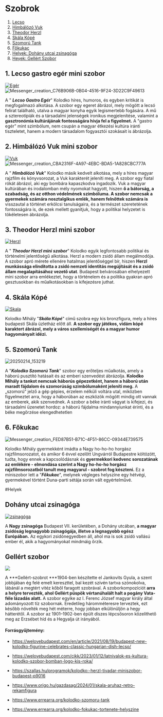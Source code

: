 # Szobrok
1. [Lecso](#1-lecso-gastro-egér-mini-szobor)
2. [Himbálózó Vuk](#2-himbálózó-vuk-mini-szobor)
3. [Theodor Herzl](#3-theodor-herzl-mini-szobor)
4. [Skála Kópé](#4-skála-kópé)
5. [Szomorú Tank](#5-szomorú-tank)
6. [Főkukac](#6-főkukac)
7. [Helyek: Dohány utcai zsinagóga](#dohány-utcai-zsinagóga)
8. [Heyek: Gellért Szobor](#gellért-szobor)
## 1. **Lecso gastro egér mini szobor**
[![Egér](https://github.com/Balogh-Kristof/kolodko_project/blob/main/eger.jpg?raw=true "Egér")](https://github.com/Balogh-Kristof/kolodko_project/blob/main/eger.jpg "Egér")
![Messenger_creation_C76B906B-0B04-4516-9F24-3D22C9F49613](https://github.com/user-attachments/assets/16180f61-5488-489e-bf56-a49af0fcf9ad)

A " ***Lecso Gastro Egér***" Kolodko híres, humoros, és egyben kritikát is megfogalmazó alkotása. A szobor egy egeret ábrázol, mely mögött a lecsó felirat található, utalva a magyar konyha egyik legismertebb fogására. A mű a sztereotípiák és a társadalmi jelenségek ironikus megjelenítése, valamint a **gasztronómia kultúrájának fontosságára hívja fel a figyelmet.** A "gastro egér" mint szimbólum, nem csupán a magyar étkezési kultúra iránti tiszteletet, hanem a modern társadalom fogyasztói szokásait is ábrázolja.

##  2. **Himbálózó Vuk mini szobor**
[![Vuk](https://github.com/Balogh-Kristof/kolodko_project/blob/main/vuk.jpg?raw=true "Vuk")](https://github.com/Balogh-Kristof/kolodko_project/blob/main/vuk.jpg "Vuk")
![Messenger_creation_CBA2316F-4A97-4EBC-BDA5-1A828CBC777A](https://github.com/user-attachments/assets/0c3c87ce-0cb2-40ac-8eb8-ce45851c85f0)

A " ***Himbálózó Vuk***" Kolodko másik kedvelt alkotása, mely a híres magyar rajzfilm és könyvsorozat, a Vuk karakterét jeleníti meg. A szobor egy fiatal rókát ábrázol, aki egy bombára kapaszkodva ingadozik. Vuk a magyar kultúrában és irodalomban mély nyomokat hagyott, hiszen **ő a bátorság, a szabadság, és az otthon védelmének szimbóluma. A szobor nemcsak a gyermekek számára nosztalgikus emlék, hanem felnőttek számára is** visszautal a történet erkölcsi tanulságaira, és a természet szeretetének fontosságára is, de ezek mellett gyanítjuk, hogy a politikai helyzetet is tökéletesen ábrázolja.

## 3. **Theodor Herzl mini szobor**
[![Herzl](https://github.com/Balogh-Kristof/kolodko_project/blob/main/herzl.jpg?raw=true "Herzl")](http:/https://github.com/Balogh-Kristof/kolodko_project/blob/main/herzl.jpg/ "Herzl")

A " ***Theodor Herzl mini szobor***" Kolodko egyik legfontosabb politikai és történelmi jelentőségű alkotása. Herzl a modern zsidó állam megálmodója. A szobor apró mérete ellenére hatalmas jelentőséggel bír, hiszen **Herzl munkássága elindította a zsidó nemzeti identitás megújítását és a zsidó állam megalapításához vezető utat**. Budapest belvárosában elhelyezett mini szobor arra emlékeztet, hogy a történelem és a politika gyakran apró gesztusokban és műalkotásokban is kifejezésre juthat.

## 4. Skála Kópé
[![Skala](https://github.com/Balogh-Kristof/kolodko_project/blob/main/IMG_20250214_105353.jpg?raw=true)](http://https://github.com/Balogh-Kristof/kolodko_project/blob/main/IMG_20250214_105353.jpg)

Kolodko Mihály "***Skála Kópé***" című szobra egy kis bronzfigura, mely a híres budapesti Skála üzletház előtt áll. **A szobor egy játékos, vidám kópé karaktert ábrázol, mely a város szellemiségét és a magyar humor hagyományait idézi.**

## 5. Szomorú Tank
![20250214_153219](https://github.com/user-attachments/assets/31a16e6a-a205-4307-9c97-2de469d3c8fe)

A "***Kolodko Szomorú Tank***" szobor egy erőteljes műalkotás, amely a háború pusztító hatásait és az emberi szenvedést ábrázolja. **Kolodko Mihály a tankot nemcsak háborús gépezetként, hanem a háború után maradt fájdalom és szomorúság szimbólumaként jeleníti meg.** A „szomorú” jelző a gép gépies, érzelem nélküli voltára utal, miközben figyelmeztet arra, hogy a háborúban az eszközök mögött mindig ott vannak az emberek, akik szenvednek. A szobor a béke iránti vágyat is kifejezi, és társadalmi üzenetet hordoz: a háború fájdalma mindannyiunkat érinti, és a béke megőrzése elengedhetetlen

## 6. Főkukac
![Messenger_creation_FED87B51-B71C-4F51-86CC-09344E739575](https://github.com/user-attachments/assets/a3429942-8122-4eaf-a38e-acc67b31081f)

Kolodko Mihály gyermekként imádta a Nagy ho-ho-ho horgász rajzfilmsorozatot, és amikor 6 évvel ezelőtt Ungvárról Budapestre költözött, tudta, hogy ennek a kapcsolódásnak és **gyermekkori kedvenc sorozatának az emlékére - elmondása szerint a Nagy ho-ho-ho horgász rajzfilmsorozatból tanult meg magyarul - szobrot fog készteni.** Ez a miniszobor lett a "***Főkukac***", melynek végleges helyszíne egy hétvégi, gyermekével történt Duna-parti sétája során vált egyértelművé.

#Helyek

## Dohány utcai zsinagóga
[![zsinagóga](https://github.com/Balogh-Kristof/kolodko_project/blob/main/dohany_kul1.jpg?raw=true "zsinagóga")](http://https://github.com/Balogh-Kristof/kolodko_project/blob/main/dohany_kul1.jpg "zsinagóga")

A **Nagy zsinagóga** Budapest VII. kerületében, a Dohány utcában, **a magyar  zsidóság legnagyobb zsinagógája, illetve a legnagyobb egész Európában.** Az egykori zsidónegyedben áll, ahol ma is sok zsidó vallású ember él, akik a hagyományokat mindmáig őrzik.

## Gellért szobor
[![](https://private-user-images.githubusercontent.com/186258446/413563681-1c12316e-19b1-47a8-891c-d9b65c469e64.jpg?jwt=eyJhbGciOiJIUzI1NiIsInR5cCI6IkpXVCJ9.eyJpc3MiOiJnaXRodWIuY29tIiwiYXVkIjoicmF3LmdpdGh1YnVzZXJjb250ZW50LmNvbSIsImtleSI6ImtleTUiLCJleHAiOjE3Mzk3MTQ4NDksIm5iZiI6MTczOTcxNDU0OSwicGF0aCI6Ii8xODYyNTg0NDYvNDEzNTYzNjgxLTFjMTIzMTZlLTE5YjEtNDdhOC04OTFjLWQ5YjY1YzQ2OWU2NC5qcGc_WC1BbXotQWxnb3JpdGhtPUFXUzQtSE1BQy1TSEEyNTYmWC1BbXotQ3JlZGVudGlhbD1BS0lBVkNPRFlMU0E1M1BRSzRaQSUyRjIwMjUwMjE2JTJGdXMtZWFzdC0xJTJGczMlMkZhd3M0X3JlcXVlc3QmWC1BbXotRGF0ZT0yMDI1MDIxNlQxNDAyMjlaJlgtQW16LUV4cGlyZXM9MzAwJlgtQW16LVNpZ25hdHVyZT1mZmRkNzhjYzkyMDYyOGI2OGI3YjEyMWQxNWM3NjFjMmZmNTU1YWQ4ZjE3NDNkZDlhNjAwMzY0Yzc3YWM3MTVkJlgtQW16LVNpZ25lZEhlYWRlcnM9aG9zdCJ9.tf4RkLKZ-vgFIxdIXOv-AQRoXco4Xa5326VP3nFKy5I)](http://https://private-user-images.githubusercontent.com/186258446/413563681-1c12316e-19b1-47a8-891c-d9b65c469e64.jpg?jwt=eyJhbGciOiJIUzI1NiIsInR5cCI6IkpXVCJ9.eyJpc3MiOiJnaXRodWIuY29tIiwiYXVkIjoicmF3LmdpdGh1YnVzZXJjb250ZW50LmNvbSIsImtleSI6ImtleTUiLCJleHAiOjE3Mzk3MTQ4NDksIm5iZiI6MTczOTcxNDU0OSwicGF0aCI6Ii8xODYyNTg0NDYvNDEzNTYzNjgxLTFjMTIzMTZlLTE5YjEtNDdhOC04OTFjLWQ5YjY1YzQ2OWU2NC5qcGc_WC1BbXotQWxnb3JpdGhtPUFXUzQtSE1BQy1TSEEyNTYmWC1BbXotQ3JlZGVudGlhbD1BS0lBVkNPRFlMU0E1M1BRSzRaQSUyRjIwMjUwMjE2JTJGdXMtZWFzdC0xJTJGczMlMkZhd3M0X3JlcXVlc3QmWC1BbXotRGF0ZT0yMDI1MDIxNlQxNDAyMjlaJlgtQW16LUV4cGlyZXM9MzAwJlgtQW16LVNpZ25hdHVyZT1mZmRkNzhjYzkyMDYyOGI2OGI3YjEyMWQxNWM3NjFjMmZmNTU1YWQ4ZjE3NDNkZDlhNjAwMzY0Yzc3YWM3MTVkJlgtQW16LVNpZ25lZEhlYWRlcnM9aG9zdCJ9.tf4RkLKZ-vgFIxdIXOv-AQRoXco4Xa5326VP3nFKy5I)

A ***Gellért-szobrot ***1904-ben készítette el Jankovits Gyula, a szent jobbjában ég felé emelt kereszttel, bal kezét szívén tartva szónokolva, lábánál a megtért vitéz kőből faragott szobrával. A szoborkompozíciót **arra a helyre tervezték, ahol Gellért püspök vértanúhalált halt a pogány Vata-féle lázadás alatt.** A szobor egyike az I. Ferenc József magyar király által adományozott tíz szobornak. Eredetileg háromméteresre terveztek, ezt később növelték meg hét méterre, hogy jobban elkülönüljön a hegy hátterétől. A szobor az 1901–1902-ben épült díszes lépcsősoron közelíthető meg az Erzsébet híd és a Hegyalja út irányából.

#### Forrásgyűjtemény:

- https://welovebudapest.com/en/article/2021/08/19/budapest-new-kolodko-figurine-celebrates-classic-hungarian-dish-lecso/

- https://welovebudapest.com/cikk/2023/01/12/latnivalok-es-kultura-kolodko-szobor-bomban-logo-kis-roka/

- https://szallas.hu/programok/kolodko:-herzl-tivadar-miniszobor-budapest-p9016

- https://www.origo.hu/gazdasag/2024/01/skala-aruhaz-retro-rekamfigura

- https://www.errearra.org/kolodko-szomoru-tank

- https://www.errearra.org/kolodko-fokukac-tortenete-helyszine
